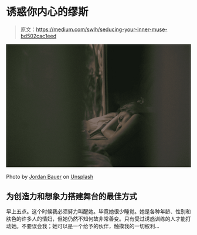 # 诱惑你内心的缪斯

> 原文：<https://medium.com/swlh/seducing-your-inner-muse-bd502cac1eed>

![](img/5df9f14126a154236db164e6777dc132.png)

Photo by [Jordan Bauer](https://unsplash.com/@jordanbauer?utm_source=medium&utm_medium=referral) on [Unsplash](https://unsplash.com?utm_source=medium&utm_medium=referral)

## 为创造力和想象力搭建舞台的最佳方式

早上五点。这个时候我必须努力叫醒她。毕竟她很少睡觉。她是各种年龄、性别和肤色的许多人的情妇，但她仍然不知何故非常善变。只有受过诱惑训练的人才能打动她。不要误会我；她可以是一个给予的伙伴，触摸我的一切权利…